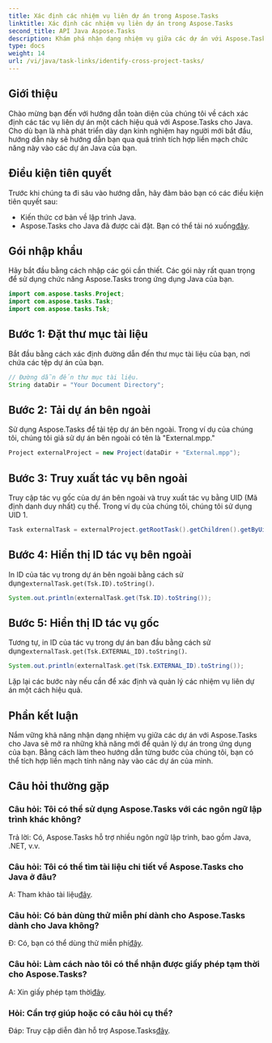 ```yaml
---
title: Xác định các nhiệm vụ liên dự án trong Aspose.Tasks
linktitle: Xác định các nhiệm vụ liên dự án trong Aspose.Tasks
second_title: API Java Aspose.Tasks
description: Khám phá nhận dạng nhiệm vụ giữa các dự án với Aspose.Tasks cho Java. Tích hợp liền mạch và quản lý hiệu quả. Tải ngay!
type: docs
weight: 14
url: /vi/java/task-links/identify-cross-project-tasks/
---
```

## Giới thiệu
Chào mừng bạn đến với hướng dẫn toàn diện của chúng tôi về cách xác định các tác vụ liên dự án một cách hiệu quả với Aspose.Tasks cho Java. Cho dù bạn là nhà phát triển dày dạn kinh nghiệm hay người mới bắt đầu, hướng dẫn này sẽ hướng dẫn bạn qua quá trình tích hợp liền mạch chức năng này vào các dự án Java của bạn.
## Điều kiện tiên quyết
Trước khi chúng ta đi sâu vào hướng dẫn, hãy đảm bảo bạn có các điều kiện tiên quyết sau:
- Kiến thức cơ bản về lập trình Java.
-  Aspose.Tasks cho Java đã được cài đặt. Bạn có thể tải nó xuống[đây](https://releases.aspose.com/tasks/java/).
## Gói nhập khẩu
Hãy bắt đầu bằng cách nhập các gói cần thiết. Các gói này rất quan trọng để sử dụng chức năng Aspose.Tasks trong ứng dụng Java của bạn.
```java
import com.aspose.tasks.Project;
import com.aspose.tasks.Task;
import com.aspose.tasks.Tsk;
```
## Bước 1: Đặt thư mục tài liệu
Bắt đầu bằng cách xác định đường dẫn đến thư mục tài liệu của bạn, nơi chứa các tệp dự án của bạn.
```java
// Đường dẫn đến thư mục tài liệu.
String dataDir = "Your Document Directory";
```
## Bước 2: Tải dự án bên ngoài
Sử dụng Aspose.Tasks để tải tệp dự án bên ngoài. Trong ví dụ của chúng tôi, chúng tôi giả sử dự án bên ngoài có tên là "External.mpp."
```java
Project externalProject = new Project(dataDir + "External.mpp");
```
## Bước 3: Truy xuất tác vụ bên ngoài
Truy cập tác vụ gốc của dự án bên ngoài và truy xuất tác vụ bằng UID (Mã định danh duy nhất) cụ thể. Trong ví dụ của chúng tôi, chúng tôi sử dụng UID 1.
```java
Task externalTask = externalProject.getRootTask().getChildren().getByUid(1);
```
## Bước 4: Hiển thị ID tác vụ bên ngoài
 In ID của tác vụ trong dự án bên ngoài bằng cách sử dụng`externalTask.get(Tsk.ID).toString()`.
```java
System.out.println(externalTask.get(Tsk.ID).toString());
```
## Bước 5: Hiển thị ID tác vụ gốc
 Tương tự, in ID của tác vụ trong dự án ban đầu bằng cách sử dụng`externalTask.get(Tsk.EXTERNAL_ID).toString()`.
```java
System.out.println(externalTask.get(Tsk.EXTERNAL_ID).toString());
```
Lặp lại các bước này nếu cần để xác định và quản lý các nhiệm vụ liên dự án một cách hiệu quả.
## Phần kết luận
Nắm vững khả năng nhận dạng nhiệm vụ giữa các dự án với Aspose.Tasks cho Java sẽ mở ra những khả năng mới để quản lý dự án trong ứng dụng của bạn. Bằng cách làm theo hướng dẫn từng bước của chúng tôi, bạn có thể tích hợp liền mạch tính năng này vào các dự án của mình.
## Câu hỏi thường gặp
### Câu hỏi: Tôi có thể sử dụng Aspose.Tasks với các ngôn ngữ lập trình khác không?
Trả lời: Có, Aspose.Tasks hỗ trợ nhiều ngôn ngữ lập trình, bao gồm Java, .NET, v.v.
### Câu hỏi: Tôi có thể tìm tài liệu chi tiết về Aspose.Tasks cho Java ở đâu?
 A: Tham khảo tài liệu[đây](https://reference.aspose.com/tasks/java/).
### Câu hỏi: Có bản dùng thử miễn phí dành cho Aspose.Tasks dành cho Java không?
 Đ: Có, bạn có thể dùng thử miễn phí[đây](https://releases.aspose.com/).
### Câu hỏi: Làm cách nào tôi có thể nhận được giấy phép tạm thời cho Aspose.Tasks?
 A: Xin giấy phép tạm thời[đây](https://purchase.aspose.com/temporary-license/).
### Hỏi: Cần trợ giúp hoặc có câu hỏi cụ thể?
Đáp: Truy cập diễn đàn hỗ trợ Aspose.Tasks[đây](https://forum.aspose.com/c/tasks/15).